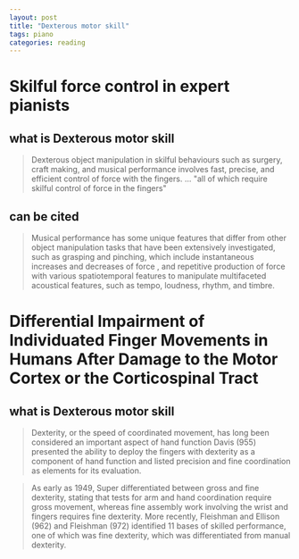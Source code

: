 ```yaml
---
layout: post
title: "Dexterous motor skill"
tags: piano
categories: reading
---
```


# Skilful force control in expert pianists

## what is Dexterous motor skill
> Dexterous object manipulation in skilful behaviours such as surgery, craft making, and musical performance involves fast, precise, and efficient control of force with the fingers. ... "all of which require skilful control of force in the fingers"

## can be cited

> Musical performance has some unique features that differ from other object manipulation tasks that have been extensively investigated, such as grasping and pinching, which include instantaneous increases and decreases of force , and repetitive production of force with various spatiotemporal features to manipulate multifaceted acoustical features, such as tempo, loudness, rhythm, and timbre.

# Differential Impairment of Individuated Finger Movements in Humans After Damage to the Motor Cortex or the Corticospinal Tract

## what is Dexterous motor skill
> Dexterity, or the speed of coordinated movement, has long been considered an important aspect of hand function Davis (955) presented the ability to deploy the fingers with dexterity as a component of hand function and listed precision and fine coordination as elements for its evaluation.

> As early as 1949, Super differentiated between gross and fine dexterity, stating that tests for arm and hand coordination require gross movement, whereas fine assembly work involving the wrist and fingers requires fine dexterity. More recently, Fleishman and Ellison (962) and Fleishman (972) identified 11 bases of skilled performance, one of which was fine dexterity, which was differentiated from manual dexterity.